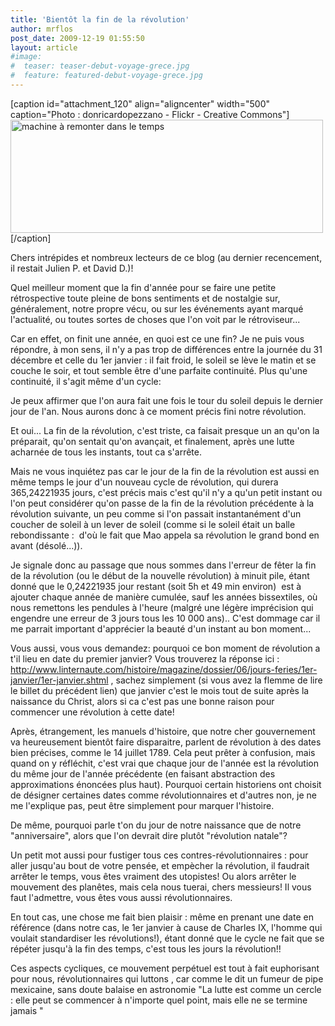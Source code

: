```yaml
---
title: 'Bientôt la fin de la révolution'
author: mrflos
post_date: 2009-12-19 01:55:50
layout: article
#image:
#  teaser: teaser-debut-voyage-grece.jpg
#  feature: featured-debut-voyage-grece.jpg
---
```

[caption id="attachment_120" align="aligncenter" width="500" caption="Photo : donricardopezzano - Flickr - Creative Commons"]<img class="size-full wp-image-120" title="machine à remonter dans le temps" src="http://florian-express.info/wp-content/uploads/2009/12/3230179951_24e1f0f7f9_o.jpg" alt="machine à remonter dans le temps" width="500" height="181" />[/caption]

Chers intrépides et nombreux lecteurs de ce blog (au dernier recencement, il restait Julien P. et David D.)!

Quel meilleur moment que la fin d'année pour se faire une petite rétrospective toute pleine de bons sentiments et de nostalgie sur, généralement, notre propre vécu, ou sur les événements ayant marqué l'actualité, ou toutes sortes de choses que l'on voit par le rétroviseur...

Car en effet, on finit une année, en quoi est ce une fin? Je ne puis vous répondre, à mon sens, il n'y a pas trop de différences entre la journée du 31 décembre et celle du 1er janvier : il fait froid, le soleil se lève le matin et se couche le soir, et tout semble être d'une parfaite continuité. Plus qu'une continuité, il s'agit même d'un cycle:

Je peux affirmer que l'on aura fait une fois le tour du soleil depuis le dernier jour de l'an. Nous aurons donc à ce moment précis fini notre révolution.

Et oui... La fin de la révolution, c'est triste, ca faisait presque un an qu'on la préparait, qu'on sentait qu'on avançait, et finalement, après une lutte acharnée de tous les instants, tout ca s'arrête.

Mais ne vous inquiétez pas car le jour de la fin de la révolution est aussi en même temps le jour d'un nouveau cycle de révolution, qui durera 365,24221935 jours, c'est précis mais c'est qu'il n'y a qu'un petit instant ou l'on peut considérer qu'on passe de la fin de la révolution précédente à la révolution suivante, un peu comme si l'on passait instantanément d'un coucher de soleil à un lever de soleil (comme si le soleil était un balle rebondissante :  d'où le fait que Mao appela sa révolution le grand bond en avant (désolé...)).

Je signale donc au passage que nous sommes dans l'erreur de fêter la fin de la révolution (ou le début de la nouvelle révolution) à minuit pile, étant donné que le 0,24221935 jour restant (soit 5h et 49 min environ)  est à ajouter chaque année de manière cumulée, sauf les années bissextiles, où nous remettons les pendules à l'heure (malgré une légère imprécision qui engendre une erreur de 3 jours tous les 10 000 ans).. C'est dommage car il me parrait important d'apprécier la beauté d'un instant au bon moment...

Vous aussi, vous vous demandez: pourquoi ce bon moment de révolution a t'il lieu en date du premier janvier? Vous trouverez la réponse ici : <a title="Voir ce site" href="http://www.linternaute.com/histoire/magazine/dossier/06/jours-feries/1er-janvier/1er-janvier.shtml" target="_blank">http://www.linternaute.com/histoire/magazine/dossier/06/jours-feries/1er-janvier/1er-janvier.shtml</a> , sachez simplement (si vous avez la flemme de lire le billet du précédent lien) que janvier c'est le mois tout de suite après la naissance du Christ, alors si ca c'est pas une bonne raison pour commencer une révolution à cette date!

Après, étrangement, les manuels d'histoire, que notre cher gouvernement va heureusement bientôt faire disparaitre, parlent de révolution à des dates bien précises, comme le 14 juillet 1789. Cela peut prêter à confusion, mais quand on y réfléchit, c'est vrai que chaque jour de l'année est la révolution du même jour de l'année précédente (en faisant abstraction des approximations énoncées plus haut). Pourquoi certain historiens ont choisit de désigner certaines dates comme révolutionnaires et d'autres non, je ne me l'explique pas, peut être simplement pour marquer l'histoire.

De même, pourquoi parle t'on du jour de notre naissance que de notre "anniversaire", alors que l'on devrait dire plutôt "révolution natale"?

Un petit mot aussi pour fustiger tous ces contres-révolutionnaires : pour aller jusqu'au bout de votre pensée, et empècher la révolution, il faudrait arrêter le temps, vous êtes vraiment des utopistes! Ou alors arrêter le mouvement des planêtes, mais cela nous tuerai, chers messieurs! Il vous faut l'admettre, vous êtes vous aussi révolutionnaires.

En tout cas, une chose me fait bien plaisir : même en prenant une date en référence (dans notre cas, le 1er janvier à cause de Charles IX, l'homme qui voulait standardiser les révolutions!), étant donné que le cycle ne fait que se répéter jusqu'à la fin des temps, c'est tous les jours la révolution!!

Ces aspects cycliques, ce mouvement perpétuel est tout à fait euphorisant pour nous, révolutionnaires qui luttons , car comme le dit un fumeur de pipe mexicaine, sans doute balaise en astronomie "La lutte est comme un cercle : elle peut se commencer à n'importe quel point, mais elle ne se termine jamais "
